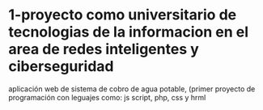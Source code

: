 # 1-proyecto como universitario de tecnologias de la informacion en el area de redes inteligentes y ciberseguridad
aplicación web de sistema de cobro de agua potable, (primer proyecto de programación con leguajes como: js script, php, css y hrml 

